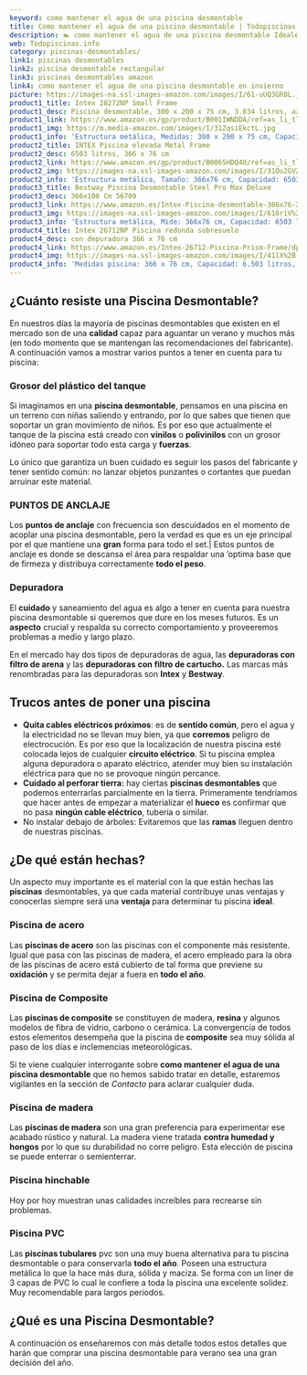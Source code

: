 ```yaml
---
keyword: como mantener el agua de una piscina desmontable
title: Como mantener el agua de una piscina desmontable | Todopiscinas.info
description: 🏊 como mantener el agua de una piscina desmontable Ideales para este verano 2021. Aquí puedes comprar como mantener el agua de una piscina desmontable y comparar con otras similares. No dejes escapar como mantener el agua de una piscina desmontable a un precio realmente tentador.
web: Todopiscinas.info
category: piscinas-desmontables/
link1: piscinas desmontables
link2: piscina desmontable rectangular
link3: piscinas desmontables amazon
link4: como mantener el agua de una piscina desmontable en invierno
picture: https://images-na.ssl-images-amazon.com/images/I/61-uUQ3GR8L.jpg
product1_title: Intex 28272NP Small Frame
product1_desc: Piscina desmontable, 300 x 200 x 75 cm, 3.834 litros, azul
product1_link: https://www.amazon.es/gp/product/B001IWNDDA/ref=as_li_tl?ie=UTF8&camp=3638&creative=24630&creativeASIN=B001IWNDDA&linkCode=as2&tag=todopiscinas0e-21&linkId=25b9d647487c889cb6ef56ed63f50ca1
product1_img: https://m.media-amazon.com/images/I/31ZqsiEkctL.jpg
product1_info: 'Estructura metálica, Medidas: 300 x 200 x 75 cm, Capacidad: 3.834 litros, Para 6 personas (+ 6 años), Fácil montaje, Forma rectangular'
product2_title: INTEX Piscina elevada Metal Frame
product2_desc: 6503 litros, 366 x 76 cm
product2_link: https://www.amazon.es/gp/product/B0065HDQ4O/ref=as_li_tl?ie=UTF8&camp=3638&creative=24630&creativeASIN=B0065HDQ4O&linkCode=as2&tag=todopiscinas0e-21&linkId=ed2430e3ba564d3527ee103df33ed7b3
product2_img: https://images-na.ssl-images-amazon.com/images/I/31Ou2GV2SAL.jpg
product2_info: 'Estructura metálica, Tamaño: 366x76 cm, Capacidad: 6503 litros, Forma circular, De 4 a 7 personas (+6 años)'
product3_title: Bestway Piscina Desmontable Steel Pro Max Deluxe
product3_desc: 366x100 Cm 56709
product3_link: https://www.amazon.es/Intex-Piscina-desmontable-366x76-28210NP/dp/B0065HDQ4O?__mk_es_ES=%C3%85M%C3%85%C5%BD%C3%95%C3%91&crid=25UQGV9HG2INI&dchild=1&keywords=piscinas+desmontables&qid=1615854176&sprefix=piscinas+dem%2Caps%2C201&sr=8-5&linkCode=ll1&tag=todopiscinas0e-21&linkId=34f200977c6cbaab1f3f4d9ac0e64755&language=es_ES&ref_=as_li_ss_tl
product3_img: https://images-na.ssl-images-amazon.com/images/I/616riV%2BiY3L.jpg
product3_info: 'Estructura metálica, Mide: 366x76 cm, Capacidad: 6503 litros, De 4 a 7 personas mayores de 6 años, Forma circular, Tecnología Super-Tough'
product4_title: Intex 26712NP Piscina redonda sobresuelo
product4_desc: con depuradora 366 x 76 cm
product4_link: https://www.amazon.es/Intex-26712-Piscina-Prism-Frame/dp/B07FB823GL?__mk_es_ES=%C3%85M%C3%85%C5%BD%C3%95%C3%91&dchild=1&keywords=piscinas+desmontables+con+depuradora&qid=1615936418&sr=8-5&linkCode=ll1&tag=todopiscinas0e-21&linkId=d98699de7830cd471766fa1daa36de34&language=es_ES&ref_=as_li_ss_tl
product4_img: https://images-na.ssl-images-amazon.com/images/I/41lX%2B-YpibL.jpg
product4_info: 'Medidas piscina: 366 x 76 cm, Capacidad: 6.503 litros, Incluye depuradora de cartucha A, Lona resistente triple capa'
---
```




## ¿Cuánto resiste una Piscina Desmontable?

En nuestros días la mayoría de piscinas desmontables que existen en el mercado son de una **calidad** capaz para aguantar un verano y muchos más (en todo momento que se mantengan las recomendaciones del fabricante). A continuación vamos a mostrar varios puntos a tener en cuenta para tu piscina:


### Grosor del plástico del tanque

Si imaginamos en una **piscina desmontable**, pensamos en una piscina en un terreno con niñas saliendo y entrando, por lo que sabes que tienen que soportar un gran movimiento de niños. Es por eso que actualmente el tanque de la piscina está creado con **vinilos** o **polivinilos** con un grosor idóneo para soportar todo esta carga y **fuerzas**.

Lo único que garantiza un	 buen cuidado es seguir los pasos del fabricante y tener sentido común: no lanzar objetos punzantes o cortantes que puedan arruinar este material.


### PUNTOS DE ANCLAJE

Los **puntos de anclaje** con frecuencia son descuidados en el momento de acoplar una piscina desmontable, pero la verdad es que es un eje principal por el que mantiene una **gran** forma para todo el set.| Estos puntos de anclaje es donde se descansa el área para respaldar una ’optima base que de firmeza y distribuya correctamente **todo el peso**.


### Depuradora

El **cuidado** y saneamiento del agua es algo a tener en cuenta para nuestra piscina desmontable si queremos que dure en los meses futuros. Es un **aspecto** crucial y respalda su correcto comportamiento y proveeremos problemas a medio y largo plazo.

En el mercado hay dos tipos de depuradoras de agua, las **depuradoras con filtro de arena** y  las **depuradoras** **con filtro de cartucho.** Las marcas más renombradas para las depuradoras son **Intex** y **Bestway**.


## Trucos antes de poner una piscina



*   **Quita cables eléctricos próximos**: es de **sentido común**, pero el agua y la electricidad no se llevan muy bien, ya que **corremos** peligro de electrocución. Es por eso que la localización de nuestra piscina esté colocada lejos de cualquier **circuito eléctrico**. Si tu piscina emplea alguna depuradora o aparato eléctrico, atender muy bien su instalación eléctrica para que no se provoque ningún percance.
*   **Cuidado al perforar tierra:** hay ciertas **piscinas desmontables** que podemos enterrarlas parcialmente en la tierra. Primeramente tendríamos que hacer antes de empezar a materializar el **hueco** es confirmar que no pasa **ningún cable eléctrico**, tubería o similar.
*   No instalar debajo de árboles: Evitaremos que las **ramas** lleguen dentro de nuestras piscinas.

<brand-panel :title=product1_title :desc=product1_desc :img=product1_img :link=product1_link></brand-panel>

<external-banner></external-banner>


<stats-list :link1=link1 :link2=link2 :link3=link3 :link4=link4 :category=category></stats-list>


## ¿De qué  están hechas?

Un aspecto muy importante es el material con la que están hechas las **piscinas** desmontables, ya que cada material contribuye unas ventajas y conocerlas siempre será una **ventaja** para determinar tu piscina **ideal**.


### Piscina de acero

Las **piscinas de acero** son las piscinas con el componente más resistente. Igual que pasa con las piscinas de madera, el acero empleado para la obra de las piscinas de acero está cubierto de tal forma que previene su **oxidación** y se permita dejar a fuera en **todo el año**.


### Piscina de Composite

Las **piscinas de composite** se constituyen de madera, **resina** y algunos modelos de fibra de vidrio, carbono o cerámica. La convergencia de todos estos elementos desempeña que la piscina de **composite** sea muy sólida al paso de los días e inclemencias meteorológicas.

Si te viene cualquier interrogante sobre **como mantener el agua de una piscina desmontable** que no hemos sabido tratar en detalle, estaremos vigilantes en la sección de _Contacto_ para aclarar cualquier duda.


### Piscina de madera

Las **piscinas de madera** son una gran preferencia para experimentar ese acabado rústico y natural. La madera viene tratada **contra humedad y hongos** por lo que su durabilidad no corre peligro. Esta elección de piscina se puede enterrar o semienterrar.


### Piscina hinchable

 Hoy por hoy muestran unas calidades increíbles para recrearse sin problemas.


### Piscina  PVC

Las **piscinas tubulares** pvc son una muy buena alternativa para tu piscina desmontable o para conservarla **todo el año**. Poseen una estructura metálica lo que la hace más dura, sólida y maciza. Se forma con un liner de 3 capas de PVC lo cual le confiere a toda la piscina una excelente solidez. Muy recomendable para largos periodos.
## ¿Qué es una Piscina Desmontable?



A continuación os enseñaremos con más detalle todos estos detalles que harán que comprar una piscina desmontable para verano sea una gran decisión del año.